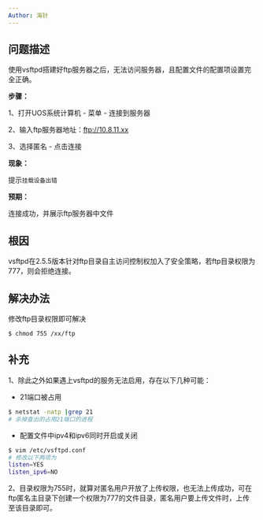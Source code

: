```yaml
---
Author: 海针
---
```


## 问题描述

使用vsftpd搭建好ftp服务器之后，无法访问服务器，且配置文件的配置项设置完全正确。

**步骤：**

1、打开UOS系统计算机 - 菜单 - 连接到服务器

2、输入ftp服务器地址：ftp://10.8.11.xx

3、选择匿名 - 点击连接

**现象：**

 提示`挂载设备出错`

**预期：**

连接成功，并展示ftp服务器中文件



## 根因

 vsftpd在2.5.5版本针对ftp目录自主访问控制权加入了安全策略，若ftp目录权限为 777，则会拒绝连接。



## 解决办法

修改ftp目录权限即可解决

```shell
$ chmod 755 /xx/ftp
```



## 补充

1、除此之外如果遇上vsftpd的服务无法启用，存在以下几种可能：

* 21端口被占用

```bash
$ netstat -natp |grep 21
# 杀掉查出的占用21端口的进程
```

* 配置文件中ipv4和ipv6同时开启或关闭

```bash
$ vim /etc/vsftpd.conf
# 修改以下两项为
listen=YES
listen_ipv6=NO
```

2、目录权限为755时，就算对匿名用户开放了上传权限，也无法上传成功，可在ftp匿名主目录下创建一个权限为777的文件目录，匿名用户要上传文件时，上传至该目录即可。